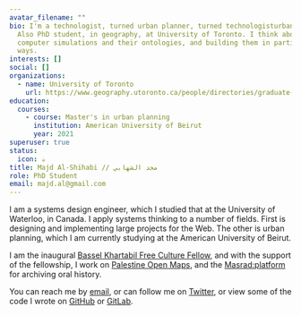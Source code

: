 ```yaml
---
avatar_filename: ""
bio: I'm a technologist, turned urban planner, turned technologisturbanplanner.
  Also PhD student, in geography, at University of Toronto. I think about
  computer simulations and their ontologies, and building them in participatory
  ways.
interests: []
social: []
organizations:
  - name: University of Toronto
    url: https://www.geography.utoronto.ca/people/directories/graduate-students
education:
  courses:
    - course: Master's in urban planning
      institution: American University of Beirut
      year: 2021
superuser: true
status:
  icon: ☕️
title: Majd Al-Shihabi // مجد الشهابي
role: PhD Student
email: majd.al@gmail.com
---
```

I am a systems design engineer, which I studied that at the University of Waterloo, in Canada. I apply systems thinking to a number of fields. First is designing and implementing large projects for the Web. The other is urban planning, which I am currently studying at the American University of Beirut.

I am the inaugural [Bassel Khartabil Free Culture Fellow](https://creativecommons.org/2018/04/15/fellowship-memorial-fund/), and with the support of the fellowship, I work on [Palestine Open Maps](https://palopenmaps.org/), and the [Masrad:platform](https://masrad.org/) for archiving oral history.

You can reach me by [email](mailto:hi@majdal.cc), or can follow me on [Twitter](https://twitter.com/majdal/), or view some of the code I wrote on [GitHub](https://github.com/majdal/) or [GitLab](https://gitlab.com/majdal/).